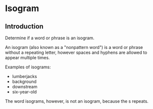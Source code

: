 # Isogram

## Introduction

Determine if a word or phrase is an isogram.

An isogram (also known as a "nonpattern word") is a word or phrase without a repeating letter, however spaces and hyphens are allowed to appear multiple times.

Examples of isograms:

* lumberjacks
* background
* downstream
* six-year-old
  
The word isograms, however, is not an isogram, because the s repeats.